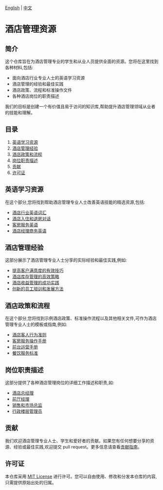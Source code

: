 <div class="language-switcher">
  <a href="README_EN.MD" onclick="switchLanguage('en')">English</a> | 
  <a href="#" onclick="switchLanguage('zh')">中文</a>
</div>

# 酒店管理资源

## 简介
这个仓库旨在为酒店管理专业的学生和从业人员提供全面的资源。您将在这里找到各种材料,包括:

- 面向酒店行业专业人士的英语学习资源
- 酒店管理的经验和最佳实践
- 酒店政策、流程和标准操作文件 
- 各种酒店岗位的职责描述

我们的目标是创建一个有价值且易于访问的知识库,帮助提升酒店管理领域从业者的技能和理解。

## 目录
1. [英语学习资源](#英语学习资源)
2. [酒店管理经验](#酒店管理经验)
3. [酒店政策和流程](#酒店政策和流程)
4. [岗位职责描述](#岗位职责描述)
5. [贡献](#贡献)
6. [许可证](#许可证)

## 英语学习资源
在这个部分,您将找到帮助酒店管理专业人士改善英语技能的精选资源,包括:

- [酒店行业英语词汇](./english-resources/hospitality-vocabulary.md)
- [酒店入住和退房对话](./english-resources/hotel-check-in-out.md) 
- [客房服务英语](./english-resources/housekeeping-english.md)
- [酒店经理商务英语](./english-resources/business-english-hotel-managers.md)

## 酒店管理经验
这部分展示了酒店管理专业人士分享的实际经验和最佳实践,例如:

- [提高客户满意度的有效技巧](./experiences/guest-satisfaction.md)
- [酒店库存管理的高效策略](./experiences/inventory-management.md)
- [酒店收益管理的成功实践](./experiences/revenue-management.md)
- [创新的员工培训和发展方法](./experiences/staff-training.md)

## 酒店政策和流程
在这个部分,您将找到示例酒店政策、标准操作流程以及其他相关文件,可作为酒店管理专业人士的模板或指南,例如:

- [酒店客人行为准则](./policies/guest-conduct-policy.md)
- [客房服务操作手册](./policies/housekeeping-procedures.md)
- [前台运营手册](./policies/front-desk-operations.md)
- [餐饮服务标准](./policies/f&b-service-standards.md)

## 岗位职责描述
这部分提供了各种酒店管理岗位的详细工作描述和职责,如:

- [酒店总经理](./job-descriptions/general-manager.md)
- [前厅经理](./job-descriptions/front-office-manager.md)
- [销售和市场总监](./job-descriptions/sales-marketing-director.md)
- [行政楼层管理员](./job-descriptions/executive-housekeeper.md)

## 贡献
我们欢迎酒店管理专业人士、学生和爱好者的贡献。如果您有任何想要分享的资源、经验或最佳实践,欢迎提交 pull request。更多信息请查看[贡献指南](./CONTRIBUTING.md)。

## 许可证
本仓库采用 [MIT License](LICENSE.md) 进行许可。您可以自由使用、修改和分发本仓库的内容,只需提供原始出处的归属。

